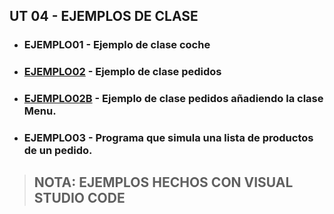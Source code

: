 ## UT 04 - EJEMPLOS DE CLASE
- ### EJEMPLO01 - Ejemplo de clase coche
- ### [EJEMPLO02](EJEMPLO02.ZIP) - Ejemplo de clase pedidos
- ### [EJEMPLO02B](EJEMPLO02B.ZIP) - Ejemplo de clase pedidos añadiendo la clase Menu.
- ### EJEMPLO03 - Programa que simula una lista de productos de un pedido.
> ## NOTA: EJEMPLOS HECHOS CON VISUAL STUDIO CODE

